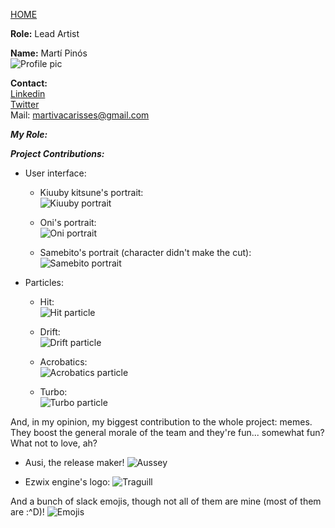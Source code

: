 [HOME](index.md)
    
**Role:** Lead Artist    


**Name:** Martí Pinós   
![Profile pic](http://i.imgur.com/qQoSRQ1.png)       


**Contact:**     
[Linkedin](https://www.linkedin.com/in/mart%C3%AD-pin%C3%B3s-melo-854a93a3/)    
[Twitter](https://twitter.com/BeardyMan13)    
Mail: martivacarisses@gmail.com    
    
    
**_My Role:_**    
    
       
       
**_Project Contributions:_**

- User interface:
  - Kiuuby kitsune's portrait:  
  ![Kiuuby portrait](http://i.imgur.com/1tgbkql.png)
 
  - Oni's portrait:  
  ![Oni portrait](http://i.imgur.com/GF2htna.png)
  
   - Samebito's portrait (character didn't make the cut):  
  ![Samebito portrait](http://i.imgur.com/JpOa7EI.gif)
  
  
- Particles:
  - Hit:  
  ![Hit particle](http://i.imgur.com/qTOtFOz.gif)
  
  - Drift:  
  ![Drift particle](http://i.imgur.com/jcYBzVq.gif)
  
   - Acrobatics:  
  ![Acrobatics particle](http://i.imgur.com/EwpB5Av.gif)

   - Turbo:  
  ![Turbo particle](http://i.imgur.com/guQHqZW.gif)


And, in my opinion, my biggest contribution to the whole project: memes.  
They boost the general morale of the team and they're fun... somewhat fun? What not to love, ah?

- Ausi, the release maker!
![Aussey](http://i.imgur.com/E9P2Agm.png)

- Ezwix engine's logo:
![Traguill](http://i.imgur.com/ktUf4RG.png)

And a bunch of slack emojis, though not all of them are mine (most of them are :^D)!
![Emojis](http://i.imgur.com/egnhbcy.png?1)
